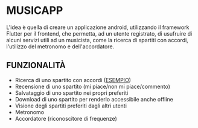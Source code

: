 # MUSICAPP

L'idea è quella di creare un applicazione android, utilizzando il framework Flutter per il frontend, che permetta, ad un utente registrato, di usufruire di alcuni servizi utili ad un musicista, come la ricerca di spartiti con accordi, l'utilizzo del metronomo e dell'accordatore.

## FUNZIONALITÀ

* Ricerca di uno spartito con accordi ([ESEMPIO](https://www.testoeaccordi.it/testieaccordi/oasis/wonderwall.html))
* Recensione di uno spartito (mi piace/non mi piace/commento)
* Salvataggio di uno spartito nei propri preferiti
* Download di uno spartito per renderlo accessibile anche offline
* Visione degli spartiti preferiti dagli altri utenti
* Metronomo
* Accordatore (riconoscitore di frequenze)

